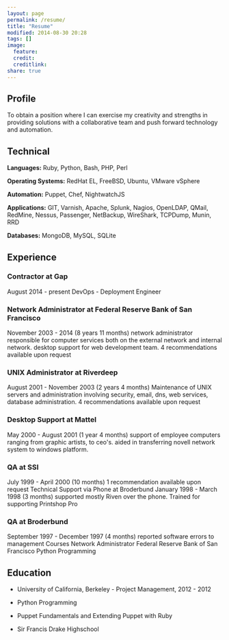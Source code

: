 ```yaml
---
layout: page
permalink: /resume/
title: "Resume"
modified: 2014-08-30 20:28
tags: []
image:
  feature:
  credit:
  creditlink:
share: true
---
```


## Profile

To obtain a position where I can exercise my creativity and strengths in providing solutions with a collaborative team and push forward technology and automation.

## Technical

__Languages:__ Ruby, Python, Bash, PHP, Perl

__Operating Systems:__ RedHat EL, FreeBSD, Ubuntu, VMware vSphere

__Automation:__ Puppet, Chef, NightwatchJS

__Applications:__ GIT, Varnish, Apache, Splunk, Nagios, OpenLDAP, QMail, RedMine, Nessus, Passenger, NetBackup, WireShark, TCPDump, Munin, RRD

__Databases:__ MongoDB, MySQL, SQLite

## Experience

### Contractor at Gap

August 2014 - present
DevOps - Deployment Engineer

### Network Administrator at Federal Reserve Bank of San Francisco

November 2003 - 2014 (8 years 11 months)
network administrator responsible for computer services both on the external network and internal network. desktop support for web development team.
4 recommendations available upon request

### UNIX Administrator at Riverdeep

August 2001 - November 2003 (2 years 4 months)
Maintenance of UNIX servers and administration involving security, email, dns, web services, database administration.
4 recommendations available upon request

### Desktop Support at Mattel

May 2000 - August 2001 (1 year 4 months)
support of employee computers ranging from graphic artists, to ceo's.
aided in transferring novell network system to windows platform.

### QA at SSI

July 1999 - April 2000 (10 months)
1 recommendation available upon request
Technical Support via Phone at Broderbund
January 1998 - March 1998 (3 months)
supported mostly Riven over the phone. Trained for supporting Printshop Pro

### QA at Broderbund

September 1997 - December 1997 (4 months) reported software errors to management
Courses
Network Administrator
Federal Reserve Bank of San Francisco Python Programming

## Education

* University of California, Berkeley - Project Management, 2012 - 2012

* Python Programming

* Puppet Fundamentals and Extending Puppet with Ruby

* Sir Francis Drake Highschool
